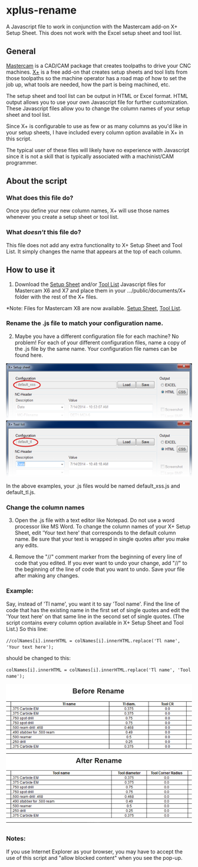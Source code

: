 xplus-rename
============

A Javascript file to work in conjunction with the Mastercam add-on X+ Setup Sheet. This does not work with the Excel setup sheet and tool list.

## General ##

[Mastercam](http://www.mastercam.com/en-us/ "Mastercam") is a CAD/CAM package that creates toolpaths to drive your CNC machines. [X+](http://gmccs.de/?page=downloads.php&dl_grp=8&pt=X%2B+Tool+Downloads "X+") is a free add-on that creates setup sheets and tool lists from those toolpaths so the machine operator has a road map of how to set the job up, what tools are needed, how the part is being machined, etc.

The setup sheet and tool list can be output in HTML or Excel format. HTML output allows you to use your own Javascript file for further customization. These Javascript files allow you to change the column names of your setup sheet and tool list.

Since X+ is configurable to use as few or as many columns as you'd like in your setup sheets, I have included every column option available in X+ in this script.

The typical user of these files will likely have no experience with Javascript since it is not a skill that is typically associated with a machinist/CAM programmer.

## About the script ##

### **What does this file do?** ###

Once you define your new column names, X+ will use those names whenever you create a setup sheet or tool list.

### **What *doesn't* this file do?** ###

This file does not add any extra functionality to X+ Setup Sheet and Tool List. It simply changes the name that appears at the top of each column.

## How to use it ##

1) Download the [Setup Sheet](https://github.com/thadseaver/xplus-rename/blob/cfcd031c530b43805d7902a0c227ed9bbc23421c/js/default_xss.js "Setup sheet") and/or [Tool List](https://github.com/thadseaver/xplus-rename/blob/cfcd031c530b43805d7902a0c227ed9bbc23421c/js/default_tl.js "Tool List") Javascript files for Mastercam X6 and X7 and place them in your .../public/documents/X+ folder with the rest of the X+ files.

*Note: Files for Mastercam X8 are now available. [Setup Sheet](https://github.com/thadseaver/xplus-rename/blob/291ccbda1583398167dfd0861230621757f31af2/js/default_xss_x8.js "X8 Setup Sheet"), [Tool List](https://github.com/thadseaver/xplus-rename/blob/291ccbda1583398167dfd0861230621757f31af2/js/default_tl_x8.js "X8 Tool List").

### Rename the .js file to match your configuration name. ###

2) Maybe you have a different configuration file for each machine? No problem! For each of your different configuration files, name a copy of the .js file by the same name. Your configuration file names can be found here.

![](images/sheet-file-name.png)
![](images/tl-file-name.png)

In the above examples, your .js files would be named default\_xss.js and default\_tl.js. 

### Change the column names ###

3) Open the .js file with a text editor like Notepad. Do not use a word processor like MS Word. To change the column names of your X+ Setup Sheet, edit 'Your text here' that corresponds to the default column name. Be sure that your text is wrapped in single quotes after you make any edits.

4) Remove the "//" comment marker from the beginning of every line of code that you edited. If you ever want to undo your change, add "//" to the beginning of the line of code that you want to undo. Save your file after making any changes.

### Example: ###

Say, instead of 'Tl name', you want it to say 'Tool name'. Find the line of code that has the existing name in the first set of single quotes and edit the 'Your text here' on that same line in the second set of single quotes. (The script contains every column option available in X+ Setup Sheet and Tool List.) So this line:

`//colNames[i].innerHTML = colNames[i].innerHTML.replace('Tl name', 'Your text here');`

should be changed to this:

`colNames[i].innerHTML = colNames[i].innerHTML.replace('Tl name', 'Tool name');`

![](images/before-and-after.png)

### Notes: ###

If you use Internet Explorer as your browser, you may have to accept the use of this script and "allow blocked content" when you see the pop-up.


